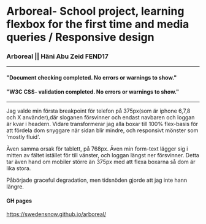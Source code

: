 # Arboreal- School project, learning flexbox for the first time and media queries / Responsive design

### Arboreal || Häni Abu Zeid FEND17
----------------------------------------------------------------------
#### "Document checking completed. No errors or warnings to show."
#### "W3C CSS- validation completed. No errors or warnings to show."
----------------------------------------------------------------------
Jag valde min första breakpoint för telefon på 375px(som är iphone 6,7,8 och X använder),där sloganen försvinner och endast navbaren och loggan är kvar i headern. Vidare transformerar jag alla boxar till 100% flex-basis för att fördela dom snyggare när sidan blir mindre, och responsivt mönster som 'mostly fluid'. 

Även samma orsak för tablett, på 768px. Även min form-text lägger sig i mitten av fältet istället för till vänster, och loggan längst ner försvinner. Detta tar även hand om mobiler större än 375px med att flexa boxarna så dom är lika stora. 

 

Påbörjade graceful degradation, men tidsnöden gjorde att jag inte hann längre. 

#### GH pages
https://swedensnow.github.io/arboreal/





